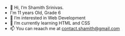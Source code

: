 - 👋 Hi, I’m Shamith Srinivas.
- I'm 11 years Old, Grade 6
- 👀 I’m interested in Web Development
- 🌱 I’m currently learning HTML and CSS
- 📫 You  can reaach me at contact.shamith@gmail.com
<!---
shamithsrinivas/shamithsrinivas is a ✨ special ✨ repository because its `README.md` (this file) appears on your GitHub profile.
You can click the Preview link to take a look at your changes.
--->
